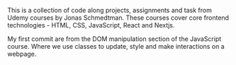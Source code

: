 This is a collection of code along projects, assignments and task from Udemy courses by Jonas Schmedtman. 
These courses cover core frontend technologies - HTML, CSS, JavaScript, React and Nextjs.

My first commit are from the DOM manipulation section of the JavaScript course. Where we use classes to update, style and make interactions on a webpage. 
